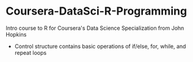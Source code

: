 # Coursera-DataSci-R-Programming
Intro course to R for Coursera's Data Science Specialization from John Hopkins 

- Control structure contains basic operations of if/else, for, while, and repeat loops
